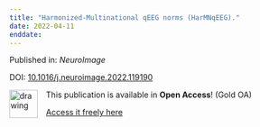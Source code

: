 ```yaml
---
title: "Harmonized-Multinational qEEG norms (HarMNqEEG)."
date: 2022-04-11
enddate:
---
```


Published in: *NeuroImage*

DOI: [10.1016/j.neuroimage.2022.119190](https://doi.org/10.1016/j.neuroimage.2022.119190)

<img src="https://upload.wikimedia.org/wikipedia/commons/thumb/7/77/Open_Access_logo_PLoS_transparent.svg/800px-Open_Access_logo_PLoS_transparent.svg.png" alt="drawing" width="50" align="left"/> &nbsp;&nbsp;&nbsp;This publication is available in **Open Access**! (Gold OA)

&nbsp;&nbsp;&nbsp;[Access it freely here](https://doi.org/10.1016/j.neuroimage.2022.119190
)

